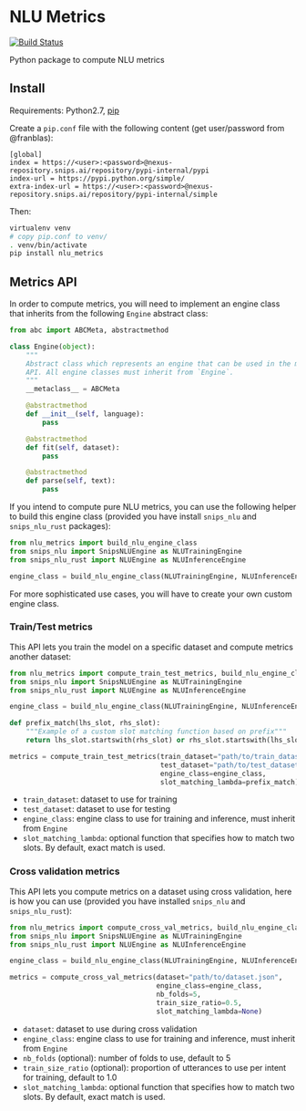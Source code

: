 # NLU Metrics

[![Build Status](https://jenkins2.snips.ai/buildStatus/icon?job=SDK/asr-lm-adaptation/develop)](https://jenkins2.snips.ai/job/SDK/job/asr-lm-adaptation/view/Branches/job/develop)

Python package to compute NLU metrics

## Install
Requirements: Python2.7, [pip](https://pip.pypa.io/en/stable/installing/)

Create a `pip.conf` file with the following content (get user/password from @franblas): 
    
```config
[global]
index = https://<user>:<password>@nexus-repository.snips.ai/repository/pypi-internal/pypi
index-url = https://pypi.python.org/simple/
extra-index-url = https://<user>:<password>@nexus-repository.snips.ai/repository/pypi-internal/simple
```

Then:

```bash
virtualenv venv
# copy pip.conf to venv/
. venv/bin/activate
pip install nlu_metrics
```

## Metrics API

In order to compute metrics, you will need to implement an engine class that inherits from the following `Engine` abstract class:

```python
from abc import ABCMeta, abstractmethod

class Engine(object):
    """
    Abstract class which represents an engine that can be used in the metrics
    API. All engine classes must inherit from `Engine`.
    """
    __metaclass__ = ABCMeta

    @abstractmethod
    def __init__(self, language):
        pass

    @abstractmethod
    def fit(self, dataset):
        pass

    @abstractmethod
    def parse(self, text):
        pass
``` 

If you intend to compute pure NLU metrics, you can use the following helper to build this engine class (provided you have install `snips_nlu` and `snips_nlu_rust` packages):

```python
from nlu_metrics import build_nlu_engine_class
from snips_nlu import SnipsNLUEngine as NLUTrainingEngine
from snips_nlu_rust import NLUEngine as NLUInferenceEngine

engine_class = build_nlu_engine_class(NLUTrainingEngine, NLUInferenceEngine)
```

For more sophisticated use cases, you will have to create your own custom engine class.

### Train/Test metrics

This API lets you train the model on a specific dataset and compute metrics another dataset:

```python
from nlu_metrics import compute_train_test_metrics, build_nlu_engine_class
from snips_nlu import SnipsNLUEngine as NLUTrainingEngine
from snips_nlu_rust import NLUEngine as NLUInferenceEngine

engine_class = build_nlu_engine_class(NLUTrainingEngine, NLUInferenceEngine)

def prefix_match(lhs_slot, rhs_slot):
    """Example of a custom slot matching function based on prefix"""
    return lhs_slot.startswith(rhs_slot) or rhs_slot.startswith(lhs_slot)

metrics = compute_train_test_metrics(train_dataset="path/to/train_dataset.json", 
                                     test_dataset="path/to/test_dataset.json",
                                     engine_class=engine_class,
                                     slot_matching_lambda=prefix_match)
```

- `train_dataset`: dataset to use for training
- `test_dataset`: dataset to use for testing
- `engine_class`: engine class to use for training and inference, must inherit from `Engine`
- `slot_matching_lambda`: optional function that specifies how to match two slots. By default, exact match is used.

### Cross validation metrics

This API lets you compute metrics on a dataset using cross validation, here is how you can use (provided you have installed `snips_nlu` and `snips_nlu_rust`):

```python
from nlu_metrics import compute_cross_val_metrics, build_nlu_engine_class
from snips_nlu import SnipsNLUEngine as NLUTrainingEngine
from snips_nlu_rust import NLUEngine as NLUInferenceEngine

engine_class = build_nlu_engine_class(NLUTrainingEngine, NLUInferenceEngine)

metrics = compute_cross_val_metrics(dataset="path/to/dataset.json",
                                    engine_class=engine_class,
                                    nb_folds=5,
                                    train_size_ratio=0.5,
                                    slot_matching_lambda=None)
```

- `dataset`: dataset to use during cross validation
- `engine_class`: engine class to use for training and inference, must inherit from `Engine`
- `nb_folds` (optional): number of folds to use, default to 5
- `train_size_ratio` (optional): proportion of utterances to use per intent for training, default to 1.0
- `slot_matching_lambda`: optional function that specifies how to match two slots. By default, exact match is used.
